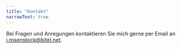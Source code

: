 ```yaml
---
title: "Kontakt"
narrowText: true
---
```

Bei Fragen und Anregungen kontaktieren Sie mich gerne per Email an [i.rosenstock@bitel.net](mailto:i.rosenstock@bitel.net).